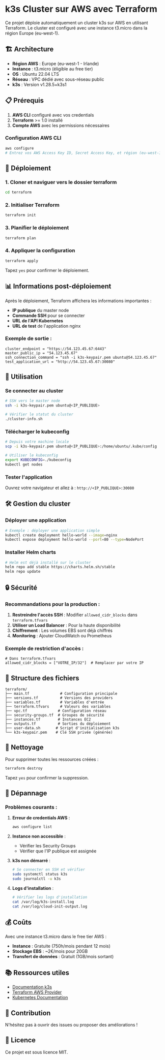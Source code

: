# k3s Cluster sur AWS avec Terraform

Ce projet déploie automatiquement un cluster k3s sur AWS en utilisant Terraform. Le cluster est configuré avec une instance t3.micro dans la région Europe (eu-west-1).

## 🏗️ Architecture

- **Région AWS** : Europe (eu-west-1 - Irlande)
- **Instance** : t3.micro (éligible au free tier)
- **OS** : Ubuntu 22.04 LTS
- **Réseau** : VPC dédié avec sous-réseau public
- **k3s** : Version v1.28.5+k3s1

## 📋 Prérequis

1. **AWS CLI** configuré avec vos credentials
2. **Terraform** >= 1.0 installé
3. **Compte AWS** avec les permissions nécessaires

### Configuration AWS CLI

```bash
aws configure
# Entrez vos AWS Access Key ID, Secret Access Key, et région (eu-west-1)
```

## 🚀 Déploiement

### 1. Cloner et naviguer vers le dossier terraform

```bash
cd terraform
```

### 2. Initialiser Terraform

```bash
terraform init
```

### 3. Planifier le déploiement

```bash
terraform plan
```

### 4. Appliquer la configuration

```bash
terraform apply
```

Tapez `yes` pour confirmer le déploiement.

## 📊 Informations post-déploiement

Après le déploiement, Terraform affichera les informations importantes :

- **IP publique** du master node
- **Commande SSH** pour se connecter
- **URL de l'API Kubernetes**
- **URL de test** de l'application nginx

### Exemple de sortie :

```
cluster_endpoint = "https://54.123.45.67:6443"
master_public_ip = "54.123.45.67"
ssh_connection_command = "ssh -i k3s-keypair.pem ubuntu@54.123.45.67"
test_application_url = "http://54.123.45.67:30080"
```

## 🔧 Utilisation

### Se connecter au cluster

```bash
# SSH vers le master node
ssh -i k3s-keypair.pem ubuntu@<IP_PUBLIQUE>

# Vérifier le statut du cluster
./cluster-info.sh
```

### Télécharger le kubeconfig

```bash
# Depuis votre machine locale
scp -i k3s-keypair.pem ubuntu@<IP_PUBLIQUE>:/home/ubuntu/.kube/config ./kubeconfig

# Utiliser le kubeconfig
export KUBECONFIG=./kubeconfig
kubectl get nodes
```

### Tester l'application

Ouvrez votre navigateur et allez à : `http://<IP_PUBLIQUE>:30080`

## 🛠️ Gestion du cluster

### Déployer une application

```bash
# Exemple : déployer une application simple
kubectl create deployment hello-world --image=nginx
kubectl expose deployment hello-world --port=80 --type=NodePort
```

### Installer Helm charts

```bash
# Helm est déjà installé sur le cluster
helm repo add stable https://charts.helm.sh/stable
helm repo update
```

## 🔒 Sécurité

### Recommandations pour la production :

1. **Restreindre l'accès SSH** : Modifier `allowed_cidr_blocks` dans `terraform.tfvars`
2. **Utiliser un Load Balancer** : Pour la haute disponibilité
3. **Chiffrement** : Les volumes EBS sont déjà chiffrés
4. **Monitoring** : Ajouter CloudWatch ou Prometheus

### Exemple de restriction d'accès :

```hcl
# Dans terraform.tfvars
allowed_cidr_blocks = ["VOTRE_IP/32"]  # Remplacer par votre IP
```

## 📁 Structure des fichiers

```
terraform/
├── main.tf              # Configuration principale
├── versions.tf          # Versions des providers
├── variables.tf         # Variables d'entrée
├── terraform.tfvars     # Valeurs des variables
├── vpc.tf              # Configuration réseau
├── security-groups.tf  # Groupes de sécurité
├── instances.tf        # Instances EC2
├── outputs.tf          # Sorties du déploiement
├── user-data.sh       # Script d'initialisation k3s
└── k3s-keypair.pem    # Clé SSH privée (générée)
```

## 🧹 Nettoyage

Pour supprimer toutes les ressources créées :

```bash
terraform destroy
```

Tapez `yes` pour confirmer la suppression.

## 🐛 Dépannage

### Problèmes courants :

1. **Erreur de credentials AWS** :
   ```bash
   aws configure list
   ```

2. **Instance non accessible** :
   - Vérifier les Security Groups
   - Vérifier que l'IP publique est assignée

3. **k3s non démarré** :
   ```bash
   # Se connecter en SSH et vérifier
   sudo systemctl status k3s
   sudo journalctl -u k3s
   ```

4. **Logs d'installation** :
   ```bash
   # Vérifier les logs d'installation
   cat /var/log/k3s-install.log
   cat /var/log/cloud-init-output.log
   ```

## 💰 Coûts

Avec une instance t3.micro dans le free tier AWS :
- **Instance** : Gratuite (750h/mois pendant 12 mois)
- **Stockage EBS** : ~2€/mois pour 20GB
- **Transfert de données** : Gratuit (1GB/mois sortant)

## 📚 Ressources utiles

- [Documentation k3s](https://docs.k3s.io/)
- [Terraform AWS Provider](https://registry.terraform.io/providers/hashicorp/aws/latest/docs)
- [Kubernetes Documentation](https://kubernetes.io/docs/)

## 🤝 Contribution

N'hésitez pas à ouvrir des issues ou proposer des améliorations !

## 📄 Licence

Ce projet est sous licence MIT. 